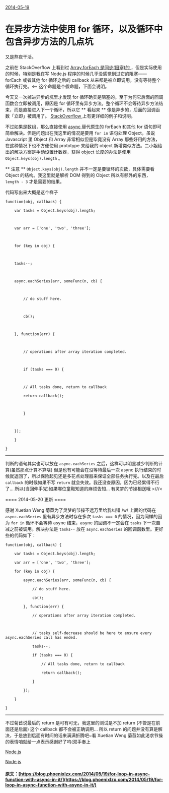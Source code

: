 [ 2014-05-19 ](/2014/05/19/for-loop-in-async-function-with-async-in-it/)

#  在异步方法中使用 for 循环，以及循环中包含异步方法的几点坑 

又是熬夜干活。 

之前在 StackOverflow 上看到过 [ Array.forEach 是同步(阻塞)的 ](http://stackoverflow.com/questions/5050265/javascript-nodejs-is-array-foreach-asynchronous) ，但是实际使用的时候，特别是我在写 Node.js 程序的时候几乎没感觉到过它的阻塞—— forEach 或者其他 for 循环之后的 callback 从来都是被立即调用，没有等待整个循环执行完。<== 这个命题是个假命题，下面会说明。 

今天又一次掉进异步的坑里才发现 for 循环确实是阻塞的。至于为何它后面的回调函数会立即被调用，原因是 for 循环里有异步方法。整个循环不会等待异步方法结束，而是直接进入下一个循环，所以它 ** 看起来 ** 像是异步的，后面的回调函数「立即」被调用了。 [ StackOverflow ](http://stackoverflow.com/questions/21184340/async-for-loop-in-node-js) 上有更详细的例子和说明。 

不过如果是数组，那么直接使用 [ async ](https://github.com/caolan/async) 替代原生的 forEach 和其他 for 语句即可简单解决。但是问题出在我这里的情况是要用 ` for in ` 语句处理 Object，虽说 Javascript 里 Object 和 Array 非常相似但是毕竟没有 Array 那些好用的方法，在这种情况下也不方便使用 prototype 来给我的 object 新增类似方法。二小姐给出的解决方案是手动设置计数器，获得 object 长度的办法是使用 ` Object.keys(obj).length ` 。 

** 注意 ** ` Object.keys(obj).length ` 并不一定是要循环的次数，具体需要看 Object 的结构。我这里就是解析 DOM 得到的 Object 所以有额外的东西， ` length - 3 ` 才是需要的结果。 

代码写出来大概是这个样子 
    
    
    function(obj, callback) {
    
        var tasks = Object.keys(obj).length;
    
        
    
        var arr = ['one', 'two', 'three'];
    
        
    
        for (key in obj) {
    
    	
    
    	tasks--;
    
    	
    
    	async.eachSeries(arr, someFunc(n, cb) {
    
    	
    
    	    // do stuff here.
    
    	    
    
    	    cb();
    
    	
    
    	}, function(err) {
    
    	
    
    	    // operations after array iteration completed.
    
    	    
    
    	    if (tasks === 0) {
    
    	    
    
    		// All tasks done, return to callback
    
    		return callback();
    
    	    
    
    	    }
    
    	    
    
    	});
    
        }
    
    }  
  
---  
  
判断的语句其实也可以放在 ` async.eachSeries ` 之后，这样可以明显减少判断的计算(虽然那点计算不算啥) 但是也有可能会在没等待最后一次 async 执行结束的时候就返回了，所以保险起见还是多花点处理器来保证全部任务执行完。以及在最后 ` callback ` 的时候如果不写 ` return ` 就会失效。我还没查原因，因为已经累得不行了… 所以(当回伸手党)如果哪位童鞋知道的麻烦告知… 有灵梦的节操相送哦 >///<

==== 2014-05-20 更新 ==== 

感谢 Xuetian Weng 菊苣为了灵梦的节操不远万里给我纠错 /w\ 上面的代码在 ` async.eachSeries ` 里有异步方法时存在多次 ` tasks === 0 ` 的情况，因为同样的因为 ` for in ` 循环不会等待 async 结束，async 的回调不一定会在 ` tasks ` 下一次自减之前被调用。解决办法是 ` tasks-- ` 放在 ` async.eachSeries ` 的回调函数里。更好些的代码如下： 
    
    
    function(obj, callback) {
    
        var tasks = Object.keys(obj).length;
    
        var arr = ['one', 'two', 'three'];
    
        for (key in obj) {
    
            async.eachSeries(arr, someFunc(n, cb) {
    
                // do stuff here.
    
                cb();
    
            }, function(err) {
    
                // operations after array iteration completed.
    
    	    
    
                // tasks self-decrease should be here to ensure every async.eachSeries call has ended.
    
                tasks--;
    
                if (tasks === 0) {
    
                    // All tasks done, return to callback
    
                    return callback();
    
                }
    
            });
    
        }
    
    }  
  
---  
  
不过菊苣说最后的 return 是可有可无，我这里的测试是不加 return (不管是在前面还是后面) 这个 callback 都不会被正确调用… 所以 return 的问题并没有算是解决，于是放到后面有时间的话来满满折腾吧~看 Xuetian Weng 菊苣如此渴求节操的表情咱就给一点表示感谢好了呜(双手奉上 

[ Node.js ](/categories/Node-js/)

[ Node.js ](/tags/Node-js/)
#### 原文：[https://blog.phoenixlzx.com/2014/05/19/for-loop-in-async-function-with-async-in-it/](https://blog.phoenixlzx.com/2014/05/19/for-loop-in-async-function-with-async-in-it/)